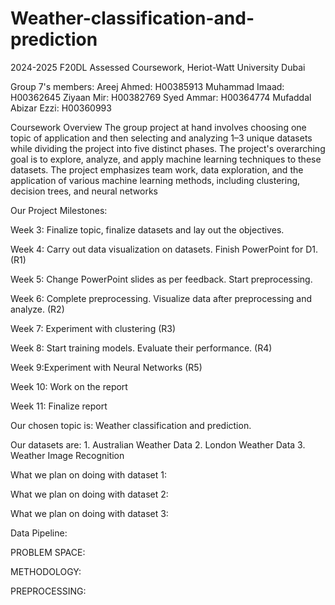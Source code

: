 # Weather-classification-and-prediction
2024-2025 F20DL Assessed Coursework, Heriot-Watt University Dubai

Group 7's members: Areej Ahmed: H00385913 Muhammad Imaad: H00362645 Ziyaan Mir: H00382769  Syed Ammar: H00364774 Mufaddal Abizar Ezzi: H00360993

Coursework Overview
The group project at hand involves choosing one topic of application and then selecting and analyzing 1–3
unique datasets while dividing the project into five distinct phases. The project's overarching goal is to
explore, analyze, and apply machine learning techniques to these datasets. The project emphasizes team
work, data exploration, and the application of various machine learning methods, including clustering,
decision trees, and neural networks

Our Project Milestones:

  Week 3: Finalize topic, finalize datasets and lay out the objectives.
  
  Week 4: Carry out data visualization on datasets. Finish PowerPoint for D1. (R1)
  
  Week 5: Change PowerPoint slides as per feedback. Start preprocessing.
  
  Week 6: Complete preprocessing. Visualize data after preprocessing and analyze. (R2)
  
  Week 7: Experiment with clustering (R3)
  
  Week 8: Start training models. Evaluate their performance. (R4)
  
  Week 9:Experiment with Neural Networks (R5)
  
  Week 10: Work on the report
  
  Week 11: Finalize report



Our chosen topic is: Weather classification and prediction.

Our datasets are: 1. Australian Weather Data
2. London Weather Data
3. Weather Image Recognition

What we plan on doing with dataset 1:

What we plan on doing with dataset 2:

What we plan on doing with dataset 3:

Data Pipeline: 

PROBLEM SPACE:

METHODOLOGY:

PREPROCESSING:

